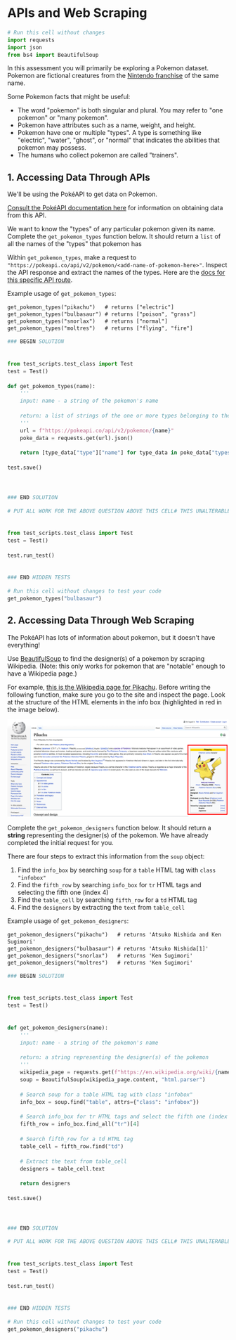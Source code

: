 # APIs and Web Scraping


```python
# Run this cell without changes
import requests
import json
from bs4 import BeautifulSoup
```

In this assessment you will primarily be exploring a Pokemon dataset. Pokemon are fictional creatures from the [Nintendo franchise](https://en.wikipedia.org/wiki/Pok%C3%A9mon) of the same name.

Some Pokemon facts that might be useful:
* The word "pokemon" is both singular and plural. You may refer to "one pokemon" or "many pokemon".
* Pokemon have attributes such as a name, weight, and height.
* Pokemon have one or multiple "types". A type is something like "electric", "water", "ghost", or "normal" that indicates the abilities that pokemon may possess.
* The humans who collect pokemon are called "trainers".

## 1. Accessing Data Through APIs

We'll be using the PokéAPI to get data on Pokemon. 

[Consult the PokéAPI documentation here](https://pokeapi.co/docs/v2.html) for information on obtaining data from this API.

We want to know the "types" of any particular pokemon given its name. Complete the `get_pokemon_types` function below. It should return a `list` of all the names of the "types" that pokemon has

Within `get_pokemon_types`, make a request to `"https://pokeapi.co/api/v2/pokemon/<add-name-of-pokemon-here>"`. Inspect the API response and extract the names of the types. Here are the [docs for this specific API route](https://pokeapi.co/docs/v2.html/#pokemon).

Example usage of `get_pokemon_types`:

```
get_pokemon_types("pikachu")   # returns ["electric"]
get_pokemon_types("bulbasaur") # returns ["poison", "grass"]
get_pokemon_types("snorlax")   # returns ["normal"]
get_pokemon_types("moltres")   # returns ["flying", "fire"]
```


```python
### BEGIN SOLUTION


from test_scripts.test_class import Test
test = Test()

def get_pokemon_types(name):
    '''
    input: name - a string of the pokemon's name
    
    return: a list of strings of the one or more types belonging to the pokemon
    '''
    url = f"https://pokeapi.co/api/v2/pokemon/{name}"
    poke_data = requests.get(url).json()
    
    return [type_data["type"]["name"] for type_data in poke_data["types"]]

test.save()



### END SOLUTION
```


```python
# PUT ALL WORK FOR THE ABOVE QUESTION ABOVE THIS CELL# THIS UNALTERABLE CELL CONTAINS HIDDEN TESTS### BEGIN HIDDEN TESTS


from test_scripts.test_class import Test
test = Test()

test.run_test()


### END HIDDEN TESTS
```


```python
# Run this cell without changes to test your code
get_pokemon_types("bulbasaur")
```

## 2. Accessing Data Through Web Scraping

The PokéAPI has lots of information about pokemon, but it doesn't have everything!

Use [BeautifulSoup](https://www.crummy.com/software/BeautifulSoup/bs4/doc/) to find the designer(s) of a pokemon by scraping Wikipedia.  (Note: this only works for pokemon that are "notable" enough to have a Wikipedia page.)

For example, [this is the Wikipedia page for Pikachu](https://en.wikipedia.org/wiki/Pikachu).  Before writing the following function, make sure you go to the site and inspect the page.  Look at the structure of the HTML elements in the info box (highlighted in red in the image below).

![pikachu wikipedia page](pikachu_wikipedia.png)

Complete the `get_pokemon_designers` function below.  It should return a **string** representing the designer(s) of the pokemon.  We have already completed the initial request for you.

There are four steps to extract this information from the `soup` object:

1. Find the `info_box` by searching `soup` for a `table` HTML tag with `class` `"infobox"`
2. Find the `fifth_row` by searching `info_box` for `tr` HTML tags and selecting the fifth one (index 4)
3. Find the `table_cell` by searching `fifth_row` for a `td` HTML tag
4. Find the `designers` by extracting the `text` from `table_cell`

Example usage of `get_pokemon_designers`:

```
get_pokemon_designers("pikachu")   # returns 'Atsuko Nishida and Ken Sugimori'
get_pokemon_designers("bulbasaur") # returns 'Atsuko Nishida[1]'
get_pokemon_designers("snorlax")   # returns 'Ken Sugimori'
get_pokemon_designers("moltres")   # returns 'Ken Sugimori'
```


```python
### BEGIN SOLUTION


from test_scripts.test_class import Test
test = Test()


def get_pokemon_designers(name):
    '''
    input: name - a string of the pokemon's name
    
    return: a string representing the designer(s) of the pokemon
    '''
    wikipedia_page = requests.get(f"https://en.wikipedia.org/wiki/{name}")
    soup = BeautifulSoup(wikipedia_page.content, "html.parser")
    
    # Search soup for a table HTML tag with class "infobox"
    info_box = soup.find("table", attrs={"class": "infobox"})
    
    # Search info_box for tr HTML tags and select the fifth one (index 4)
    fifth_row = info_box.find_all("tr")[4]
    
    # Search fifth_row for a td HTML tag
    table_cell = fifth_row.find("td")
    
    # Extract the text from table_cell
    designers = table_cell.text
    
    return designers

test.save()



### END SOLUTION
```


```python
# PUT ALL WORK FOR THE ABOVE QUESTION ABOVE THIS CELL# THIS UNALTERABLE CELL CONTAINS HIDDEN TESTS### BEGIN HIDDEN TESTS


from test_scripts.test_class import Test
test = Test()

test.run_test()


### END HIDDEN TESTS
```


```python
# Run this cell without changes to test your code
get_pokemon_designers("pikachu")
```
